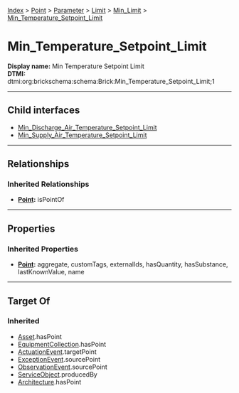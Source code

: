 [Index](../../../../../Index.md) > [Point](../../../../Point.md) > [Parameter](../../../Parameter.md) > [Limit](../../Limit.md) > [Min_Limit](../Min_Limit.md) > [Min_Temperature_Setpoint_Limit](#)
# Min_Temperature_Setpoint_Limit

**Display name:** Min Temperature Setpoint Limit<br />
**DTMI:** dtmi:org:brickschema:schema:Brick:Min_Temperature_Setpoint_Limit;1

---

## Child interfaces
* [Min_Discharge_Air_Temperature_Setpoint_Limit](Min_Discharge_Air_Temperature_Setpoint_Limit.md)
* [Min_Supply_Air_Temperature_Setpoint_Limit](../../../Temperature_Parameter/Air_Temperature_Setpoint_Limit/Supply_Air_Temperature_Setpoint_Limit/Min_Supply_Air_Temperature_Setpoint_Limit.md)

---

## Relationships
### Inherited Relationships
* **[Point](../../../../Point.md):** isPointOf

---

## Properties
### Inherited Properties
* **[Point](../../../../Point.md):** aggregate, customTags, externalIds, hasQuantity, hasSubstance, lastKnownValue, name

---

## Target Of
### Inherited
* [Asset](../../../../../Asset/Asset.md).hasPoint
* [EquipmentCollection](../../../../../Collection/AssetCollection/EquipmentCollection/EquipmentCollection.md).hasPoint
* [ActuationEvent](../../../../../Event/PointEvent/ActuationEvent.md).targetPoint
* [ExceptionEvent](../../../../../Event/PointEvent/ExceptionEvent.md).sourcePoint
* [ObservationEvent](../../../../../Event/PointEvent/ObservationEvent.md).sourcePoint
* [ServiceObject](../../../../../Information/ServiceObject/ServiceObject.md).producedBy
* [Architecture](../../../../../Space/Architecture/Architecture.md).hasPoint
